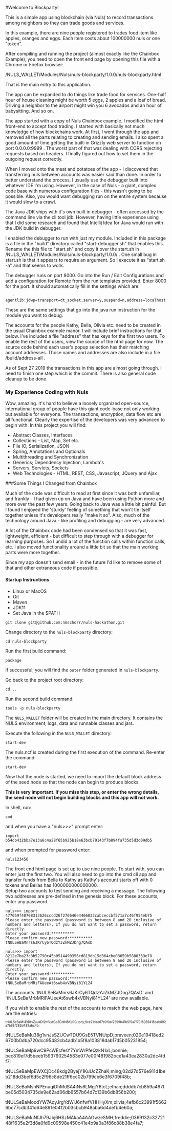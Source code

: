 #Welcome to Blockparty!

This is a simple app using blockchain (via Nuls) to record transactions among neighbors so they can trade goods and services.

In this example, there are nine people registered to trades food item like apples, oranges and eggs. Each item costs about 100000000 nuls or one "token". 

After compiling and running the project (almost exactly like the Chainbox Example), you need to open the front end page by opening this file with a Chrome or Firefox browser:

<project-directory>/NULS_WALLET/Modules/Nuls/nuls-blockparty/1.0.0/nuls-blockparty.html

That is the main entry to this application.

The app can be expanded to do things like trade food for services. One-half hour of house cleaning might be worth 5 eggs, 2 apples and a loaf of bread.
Driving a neighbor to the airport might win you 6 avocados and an hour of babysitting.  And so on.

The app started with a copy of Nuls Chainbox example. I modified the html front-end to accept food trading. I started with basically not much knowledge of how blockchains work. At first, I went through the app and removed all the parts relating to creating and sending emails. I also spent a good amount of time getting the built-in Grizzly web server to function on port 0.0.0.0:9999 . The worst part of that was dealing with CORS rejecting requests based on headers.  I finally figured out how to set them in the outgoing request correctly. 

When I moved onto the meat and potatoes of the app - I discovered that transferring nuls between accounts was easier said than done. In order to better understand the process, I usually use the debugger built into whatever IDE I'm using. However, in the case of Nuls - a giant, complex code base with numerous configuration files - this wasn't going to be possible. Also, you would want debugging run on the entire system because it would slow to a crawl.

The Java JDK ships with it's own built in debugger - often accessed by the command line via the cli tool jdb. However, having little experience using that I did some research and found that Intellij Idea for Java would run with the JDK build in debugger.

I enabled the debugger to run with just my module. Included in this package is a file in the "build" directory called "start-debugger.sh" that enables this. Rename the this file to "start.sh" and copy it over the start.sh in <project-directory>/NULS_WALLET/Modules/Nuls/nuls-blockparty/1.0.0/ . One small bug in start.sh is that it appears to require an argument. So I execute it as "start.sh -a" and that seems to work.

The debugger runs on port 8000. Go into the Run / Edit Configurations and add a configuration for Remote from the run templates provided. Enter 8000 for the port. It should automatically fill in the settings which are:

       -agentlib:jdwp=transport=dt_socket,server=y,suspend=n,address=localhost:8000

These are the same settings that go into the java run instruction for the module you want to debug.

The accounts for the people Kathy, Bella, Olivia etc. need to be created in the usual Chainbox example manor.  I will include brief instructions for that below. I've included a file "address" that has keys for the first two users.  To enable the rest of the users, view the source of the html page for now. The source code behind each user's popup selection has their matching account addresses. Those names and addresses are also include in a file /build/address-all .

As of Sept 27 2019 the transactions in this app are almost going through. I need to finish one step which is the commit.  There is also general code cleanup to be done.

### My Experience Coding with Nuls
Wow, amazing. It's hard to believe a loosely organized open-source, international group of people have this giant code-base not only working but available for everyone. The transactions, encryption, data flow etc are all functional. Clearly the expertise of the developers was very advanced to begin with. In this project you will find:

- Abstract Classes, Interfaces
- Collections – List, Map, Set etc.
- File IO, Serialization, JSON
- Spring, Annotations and Optionals
- Multithreading and Synchronization
- Generics; Dependency Injection, Lambda's
- Servers, Servlets, Sockets
- Web Technologies - HTML, REST, CSS, Javascript, JQuery and Ajax

###Some Things I Changed from Chainbox

Much of the code was difficult to read at first since it was both unfamiliar, and frankly - I had given up on Java and have been using Python more and more over the past few years. Going back to Java was a little bit painful. But I found I enjoyed the 'sturdy' feeling of something that won't tie itself together unless it's developers really "make it so". Also, much of the technology around Java - like profiling and debugging - are very advanced. 

A lot of the Chainbox code had been condensed so that it was fast, lightweight, efficient - but difficult to step through with a debugger for learning purposes. So I undid a lot of the function calls within function calls, etc. I also moved functionality around a little bit so that the main working parts were more together. 

Since my app doesn't send email - in the future I'd like to remove some of that and other extraneous code if posssible.


#### Startup Instructions

- Linux or MacOS
- Git
- Maven
- JDK11
- Set Java in the $PATH

```
git clone git@github.com:nmschorr/nuls-hackathon.git
```
Change directory to the `nuls-blockparty` directory:
```
cd nuls-blockparty  
```
Run the first build command:

```
package
```

If successful, you will find the `outer` folder generated in `nuls-blockparty`.

Go back to the project root directory:

```
cd ..
```

Run the second build command:

```
tools -p nuls-blockparty
```

The `NULS_WALLET` folder will be created in the main directory. It contains the NULS environment, logs, data and runnable classes and jars.

Execute the following in the `NULS_WALLET` directory:

```
start-dev

```

The nuls.ncf is created during the first execution of the command. Re-enter the command:

```
start-dev
```


Now that the node is started, we need to import the default block address of the seed node so that the node can begin to produce blocks. 

**This is very important. If you miss this step, or enter the wrong details, the seed node will not begin building blocks and this app will not work.**

In shell, run:

```
cmd
```
and when you have a "nuls>>>" prompt enter:


```
import b54db432bba7e13a6c4a28f65b925b18e63bcb79143f7b894fa735d5d3d09db5
```
and when prompted for password enter:

```
nuls123456
```

The front end html page is set up to use nine people. To start with, you can enter just the first two. You will also need to go into the cmd cli app and transfer funds from Bella to Kathy as Kathy's account starts off with 0 tokens and Bellas has 1000000000000000.  
Setup two accounts to test sending and receiving a message. The following two addresses are pre-defined in the genesis block.  For these accounts, enter any password.

```
nuls>>> import 477059f40708313626cccd26f276646e4466032cabceccbf571a7c46f954eb75
Please enter the password (password is between 8 and 20 inclusive of numbers and letters), If you do not want to set a password, return directly.
Enter your password:**********
Please confirm new password:**********
tNULSeBaMnrs6JKrCy6TQdzYJZkMZJDng7QAsD

nuls>>> import 8212e7ba23c8b52790c45b0514490356cd819db15d364cbe08659b5888339e78
Please enter the password (password is between 8 and 20 inclusive of numbers and letters), If you do not want to set a password, return directly.
Enter your password:**********
Please confirm new password:**********
tNULSeBaMrbMRiFAUeeAt6swb4xVBNyi81YL24
```
The accounts 'tNULSeBaMnrs6JKrCy6TQdzYJZkMZJDng7QAsD' and 'tNULSeBaMrbMRiFAUeeAt6swb4xVBNyi81YL24' are now available.


If you wish to enable the rest of the accounts to match the web page, here are the entries:

<sub><sup>
tNULSeBaMvEtDfvZuukDf2mVyfGo3DdiN8KLRG;tony;9ce21dad67e0f0af2599b41b515a7f7018059418bab892a7b68f283d489abc4b;

tNULSeBaMu38g1vnJsSZUCwTDU9GsE5TVNUtpD;praveen;020e19418ed26700b0dba720dcc95483cb4adb1b5f8a103818dab17d5b05231854;

tNULSeBaMp9wC9PcWEcfesY7YmWrPfeQzkN1xL;bonnie; bec819ef7d5beeb1593790254583e077e00f481982bce1a43ea2830a2dc4fdf7;

tNULSeBaMpEWXCjDc48kdg2ByejY1KuUcZZhaK;ming;02d27d576e911d1beb218dd3bef6d5c2f96c8de21ff6cc02b799cb6e3f6709f48b;

tNULSeBaMshNPEnuqiDhMdSA4iNs6LMgjY6tcL;ethan;ddddb7cb859a467fbe05d5034735de9e62ad06db6557b64d7c139b6db856b200;

tNULSeBaMoodYW7AqyJrgYdWiJ6nfwfVHHHyXm;olivia;4efb6c23991f56626bc77cdb341d64e891e0412b03cbcb948aba6d4defb4e60a;

tNULSeBaMuNfJh79Jbj6HSzMAkaA4AAGwzeSMH;freddie;0369132c3272148f1635e2f3d8a0fd9c09598e450c41e4b9a0a3f86c88b38e4fa7;
</sub></sup>